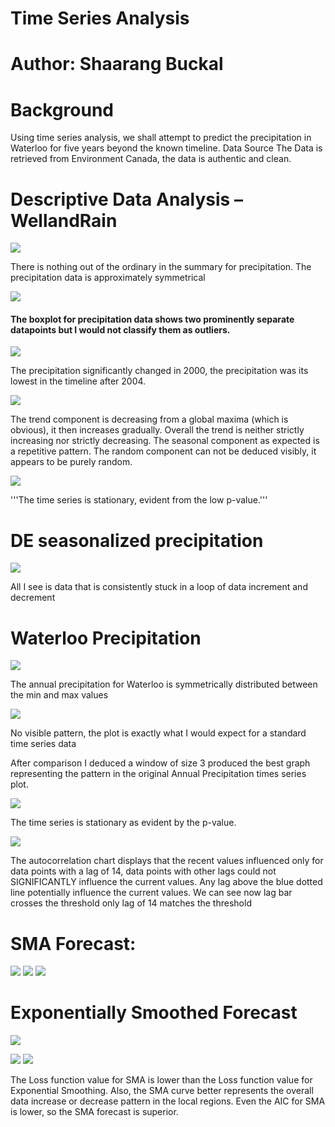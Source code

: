 # Time Series Analysis 
# Author: Shaarang Buckal


# Background
Using time series analysis, we shall attempt to predict the precipitation in Waterloo for five years beyond the known timeline.
Data Source
The Data is retrieved from Environment Canada, the data is authentic and clean. 

# Descriptive Data Analysis – WellandRain


![](TimeSeriesAnalysisImages/e1.png)

 There is nothing out of the ordinary in the summary for precipitation. The precipitation data is approximately symmetrical
 
 ![](TimeSeriesAnalysisImages/e2.png)
 
 #### The boxplot for precipitation data shows two prominently separate datapoints but I would not classify them as outliers.

 ![](TimeSeriesAnalysisImages/e3.png)
 
 The precipitation significantly changed in 2000, the precipitation was its lowest in the timeline after 2004.
 
  ![](TimeSeriesAnalysisImages/e4.png)
  
  The trend component is decreasing from a global maxima (which is obvious),  it then increases gradually. Overall the trend is neither strictly increasing nor strictly decreasing. The seasonal component as expected is a repetitive pattern. The random component can not be deduced visibly, it appears to be purely random.
  
  ![](TimeSeriesAnalysisImages/e5.png)
  
  '''The time series is stationary, evident from the low p-value.'''
  # DE seasonalized precipitation
  
   ![](TimeSeriesAnalysisImages/e6.png)
   
   All I see is data that is consistently stuck in a loop of data increment and decrement
   
   # Waterloo Precipitation
   
   ![](TimeSeriesAnalysisImages/e7.png)
   
   The annual precipitation for Waterloo is symmetrically distributed between the min and max values
   
   ![](TimeSeriesAnalysisImages/e8.png)
   
   No visible pattern, the plot is exactly what I would expect for a standard time series data

After comparison I deduced a window of size 3 produced the best graph representing the pattern in the original Annual Precipitation times series plot.

 ![](TimeSeriesAnalysisImages/e9.png)

The time series is stationary as evident by the p-value.

 ![](TimeSeriesAnalysisImages/e10.png)
 
 The autocorrelation chart displays that the recent values influenced only for data points with a lag of 14, data points with other lags could not SIGNIFICANTLY influence the current values. Any lag above the blue dotted line potentially influence the current values. We can see now lag bar crosses the threshold only lag of 14 matches the threshold
 
 # SMA Forecast:
 
 ![](TimeSeriesAnalysisImages/e11.png)
![](TimeSeriesAnalysisImages/e12.png)
![](TimeSeriesAnalysisImages/e13.png)

# Exponentially Smoothed Forecast

![](TimeSeriesAnalysisImages/e14.png)

![](TimeSeriesAnalysisImages/e15.png)
![](TimeSeriesAnalysisImages/e16.png)

The Loss function value for SMA is lower than the Loss function value for Exponential Smoothing. Also, the SMA curve better represents the overall data increase or decrease pattern in the local regions. Even the AIC for SMA is lower, so the SMA forecast is superior. 

